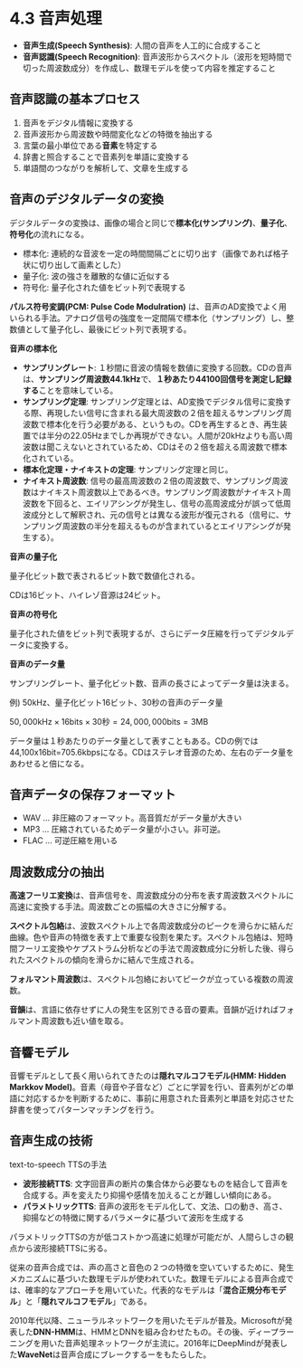 <script type="text/javascript" async src="https://cdnjs.cloudflare.com/ajax/libs/mathjax/3.2.2/es5/tex-mml-chtml.min.js">
</script>
<script type="text/x-mathjax-config">
 MathJax.Hub.Config({
 tex2jax: {
 inlineMath: [['$', '$'] ],
 displayMath: [ ['$$','$$'], ["\\[","\\]"] ]
 }
 });
</script>

# 4.3 音声処理

- **音声生成(Speech Synthesis)**: 人間の音声を人工的に合成すること
- **音声認識(Speech Recognition)**: 音声波形からスペクトル（波形を短時間で切った周波数成分）を作成し、数理モデルを使って内容を推定すること

## 音声認識の基本プロセス

1. 音声をデジタル情報に変換する
2. 音声波形から周波数や時間変化などの特徴を抽出する
3. 言葉の最小単位である**音素**を特定する
4. 辞書と照合することで音素列を単語に変換する
5. 単語間のつながりを解析して、文章を生成する

## 音声のデジタルデータの変換

デジタルデータの変換は、画像の場合と同じで**標本化(サンプリング)**、**量子化**、**符号化**の流れになる。

- 標本化: 連続的な音波を一定の時間間隔ごとに切り出す（画像であれば格子状に切り出して画素とした）
- 量子化: 波の強さを離散的な値に近似する
- 符号化: 量子化された値をビット列で表現する

**パルス符号変調(PCM: Pulse Code Modulration)** は、音声のAD変換でよく用いられる手法。アナログ信号の強度を一定間隔で標本化（サンプリング）し、整数値として量子化し、最後にビット列で表現する。

**音声の標本化**

- **サンプリングレート**: １秒間に音波の情報を数値に変換する回数。CDの音声は、**サンプリング周波数44.1kHz**で、**１秒あたり44100回信号を測定し記録する**ことを意味している。
- **サンプリング定理**: サンプリング定理とは、AD変換でデジタル信号に変換する際、再現したい信号に含まれる最大周波数の２倍を超えるサンプリング周波数で標本化を行う必要がある、というもの。CDを再生するとき、再生装置では半分の22.05Hzまでしか再現ができない。人間が20kHzよりも高い周波数は聞こえないとされているため、CDはその２倍を超える周波数で標本化されている。
- **標本化定理・ナイキストの定理**: サンプリング定理と同じ。
- **ナイキスト周波数**: 信号の最高周波数の２倍の周波数で、サンプリング周波数はナイキスト周波数以上であるべき。サンプリング周波数がナイキスト周波数を下回ると、エイリアシングが発生し、信号の高周波成分が誤って低周波成分として解釈され、元の信号とは異なる波形が復元される（信号に、サンプリング周波数の半分を超えるものが含まれているとエイリアシングが発生する）。

**音声の量子化**

量子化ビット数で表されるビット数で数値化される。

CDは16ビット、ハイレゾ音源は24ビット。

**音声の符号化**

量子化された値をビット列で表現するが、さらにデータ圧縮を行ってデジタルデータに変換する。

**音声のデータ量**

サンプリングレート、量子化ビット数、音声の長さによってデータ量は決まる。

例) 50kHz、量子化ビット16ビット、30秒の音声のデータ量  

$50,000\text{kHz} \times 16\text{bits} \times 30\text{秒} = 24,000,000 \text{bits} = 3\text{MB}$

データ量は１秒あたりのデータ量として表すこともある。CDの例では44,100x16bit=705.6kbpsになる。CDはステレオ音源のため、左右のデータ量をあわせると倍になる。

## 音声データの保存フォーマット

- WAV ... 非圧縮のフォーマット。高音質だがデータ量が大きい
- MP3 ... 圧縮されているためデータ量が小さい。非可逆。
- FLAC ... 可逆圧縮を用いる

## 周波数成分の抽出

**高速フーリエ変換**は、音声信号を、周波数成分の分布を表す周波数スペクトルに高速に変換する手法。周波数ごとの振幅の大きさに分解する。

**スペクトル包絡**は、波数スペクトル上で各周波数成分のピークを滑らかに結んだ曲線。色や音声の特徴を表す上で重要な役割を果たす。スペクトル包絡は、短時間フーリエ変換やケプストラム分析などの手法で周波数成分に分析した後、得られたスペクトルの傾向を滑らかに結んで生成される。

**フォルマント周波数**は、スペクトル包絡においてピークが立っている複数の周波数。

**音韻**は、言語に依存せずに人の発生を区別できる音の要素。音韻が近ければフォルマント周波数も近い値を取る。

## 音響モデル

音響モデルとして長く用いられてきたのは**隠れマルコフモデル(HMM: Hidden Markkov Model)**。音素（母音や子音など）ごとに学習を行い、音素列がどの単語に対応するかを判断するために、事前に用意された音素列と単語を対応させた辞書を使ってパターンマッチングを行う。

## 音声生成の技術

text-to-speech TTSの手法

- **波形接続TTS**: 文字回音声の断片の集合体から必要なものを結合して音声を合成する。声を変えたり抑揚や感情を加えることが難しい傾向にある。
- **パラメトリックTTS**: 音声の波形をモデル化して、文法、口の動き、高さ、抑揚などの特徴に関するパラメータに基づいて波形を生成する

パラメトリックTTSの方が低コストかつ高速に処理が可能だが、人間らしさの観点から波形接続TTSに劣る。

従来の音声合成では、声の高さと音色の２つの特徴を空いていするために、発生メカニズムに基づいた数理モデルが使われていた。数理モデルによる音声合成では、確率的なアプローチを用いていた。代表的なモデルは「**混合正規分布モデル**」と「**隠れマルコフモデル**」である。

2010年代以降、ニューラルネットワークを用いたモデルが普及。Microsoftが発表した**DNN-HMM**は、HMMとDNNを組み合わせたもの。その後、ディープラーニングを用いた音声処理ネットワークが主流に。2016年にDeepMindが発表した**WaveNet**は音声合成にブレークするーをもたらした。


